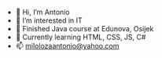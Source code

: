 - 👋 Hi, I’m Antonio
- 👀 I’m interested in IT
- 🌱 Finished Java course at Edunova, Osijek
- 🌱 Currently learning HTML, CSS, JS, C#
- 📫 milolozaantonio@yahoo.com

<!---
Mili666999/Mili666999 is a ✨ special ✨ repository because its `README.md` (this file) appears on your GitHub profile.
You can click the Preview link to take a look at your changes.
--->

